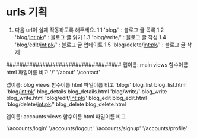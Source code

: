# urls 기획

1. 다음 url이 실제 작동하도록 해주세요.
1.1 'blog/'                     : 블로그 글 목록
1.2 'blog/<int:pk>/'            : 블로그 글 읽기
1.3 'blog/write/'               : 블로그 글 작성
1.4 'blog/edit/<int:pk>/'       : 블로그 글 업데이트
1.5 'blog/delete/<int:pk>/'     : 블로그 글 삭제

###################################
앱이름: main                views 함수이름   html 파일이름  비고
'/'
'/about'
'/contact'

앱이름: blog                views 함수이름   html 파일이름  비고
'blog/'                     blog_list        blog_list.html	
'blog/<int:pk>'             blog_details     blog_details.html
'blog/write/'               blog_write       blog_write.html
'blog/edit/<int:pk>/'       blog_edit        blog_edit.html
'blog/delete/<int:pk>/'     blog_delete      blog_delete.html

앱이름: accounts            views 함수이름   html 파일이름   비고

'/accounts/login'
'/accounts/logout'
'/accounts/signup'
'/accounts/profile'